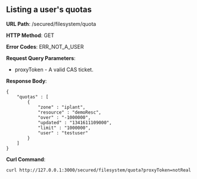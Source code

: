 Listing a user's quotas
-----------------------

__URL Path__: /secured/filesystem/quota

__HTTP Method__: GET

__Error Codes__: ERR_NOT_A_USER

__Request Query Parameters__:

* proxyToken - A valid CAS ticket.

__Response Body__:

    {
        "quotas" : [
            {
                "zone" : "iplant",
                "resource" : "demoResc",
                "over" : "-1000000",
                "updated" : "1341611109000",
                "limit" : "1000000",
                "user" : "testuser"
            }
        ]
    }

__Curl Command__:

    curl http://127.0.0.1:3000/secured/filesystem/quota?proxyToken=notReal

